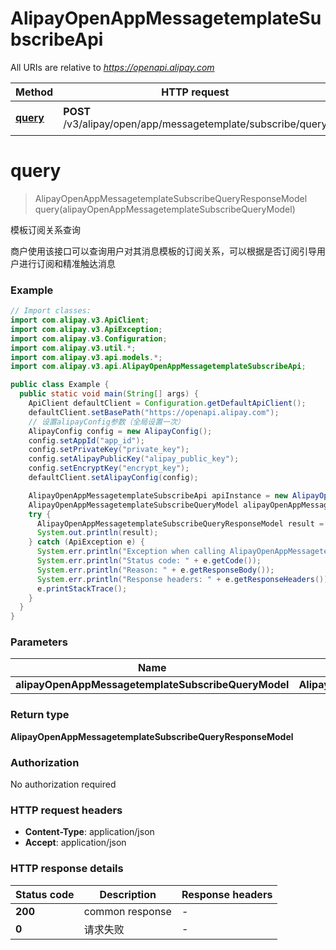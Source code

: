 # AlipayOpenAppMessagetemplateSubscribeApi

All URIs are relative to *https://openapi.alipay.com*

| Method | HTTP request | Description |
|------------- | ------------- | -------------|
| [**query**](AlipayOpenAppMessagetemplateSubscribeApi.md#query) | **POST** /v3/alipay/open/app/messagetemplate/subscribe/query | 模板订阅关系查询 |


<a name="query"></a>
# **query**
> AlipayOpenAppMessagetemplateSubscribeQueryResponseModel query(alipayOpenAppMessagetemplateSubscribeQueryModel)

模板订阅关系查询

商户使用该接口可以查询用户对其消息模板的订阅关系，可以根据是否订阅引导用户进行订阅和精准触达消息

### Example
```java
// Import classes:
import com.alipay.v3.ApiClient;
import com.alipay.v3.ApiException;
import com.alipay.v3.Configuration;
import com.alipay.v3.util.*;
import com.alipay.v3.api.models.*;
import com.alipay.v3.api.AlipayOpenAppMessagetemplateSubscribeApi;

public class Example {
  public static void main(String[] args) {
    ApiClient defaultClient = Configuration.getDefaultApiClient();
    defaultClient.setBasePath("https://openapi.alipay.com");
    // 设置alipayConfig参数（全局设置一次）
    AlipayConfig config = new AlipayConfig();
    config.setAppId("app_id");
    config.setPrivateKey("private_key");
    config.setAlipayPublicKey("alipay_public_key");
    config.setEncryptKey("encrypt_key");
    defaultClient.setAlipayConfig(config);

    AlipayOpenAppMessagetemplateSubscribeApi apiInstance = new AlipayOpenAppMessagetemplateSubscribeApi(defaultClient);
    AlipayOpenAppMessagetemplateSubscribeQueryModel alipayOpenAppMessagetemplateSubscribeQueryModel = new AlipayOpenAppMessagetemplateSubscribeQueryModel(); // AlipayOpenAppMessagetemplateSubscribeQueryModel | 
    try {
      AlipayOpenAppMessagetemplateSubscribeQueryResponseModel result = apiInstance.query(alipayOpenAppMessagetemplateSubscribeQueryModel);
      System.out.println(result);
    } catch (ApiException e) {
      System.err.println("Exception when calling AlipayOpenAppMessagetemplateSubscribeApi#query");
      System.err.println("Status code: " + e.getCode());
      System.err.println("Reason: " + e.getResponseBody());
      System.err.println("Response headers: " + e.getResponseHeaders());
      e.printStackTrace();
    }
  }
}
```

### Parameters

| Name | Type | Description  | Notes |
|------------- | ------------- | ------------- | -------------|
| **alipayOpenAppMessagetemplateSubscribeQueryModel** | **AlipayOpenAppMessagetemplateSubscribeQueryModel**|  | [optional] |

### Return type

**AlipayOpenAppMessagetemplateSubscribeQueryResponseModel**

### Authorization

No authorization required

### HTTP request headers

 - **Content-Type**: application/json
 - **Accept**: application/json

### HTTP response details
| Status code | Description | Response headers |
|-------------|-------------|------------------|
| **200** | common response |  -  |
| **0** | 请求失败 |  -  |

